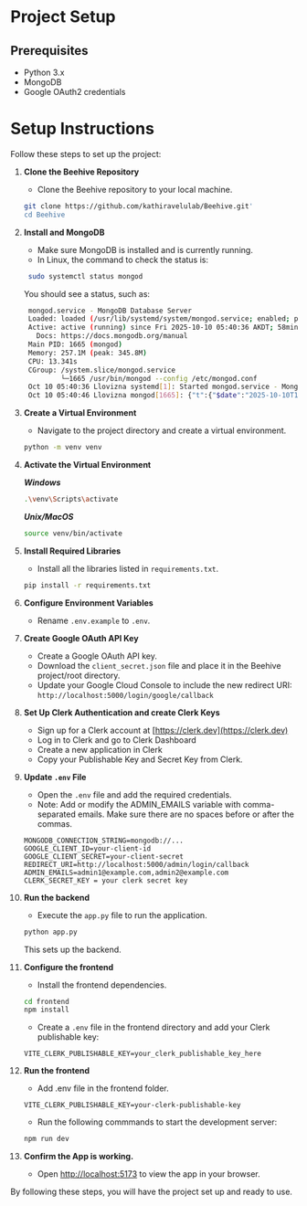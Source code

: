 # Project Setup

## Prerequisites
- Python 3.x
- MongoDB
- Google OAuth2 credentials

# Setup Instructions

Follow these steps to set up the project:

1. **Clone the Beehive Repository**
    - Clone the Beehive repository to your local machine.
    ```bash
    git clone https://github.com/kathiravelulab/Beehive.git'
    cd Beehive
    ```

2. **Install and MongoDB**
    - Make sure MongoDB is installed and is currently running.
    - In Linux, the command to check the status is:
   ```bash
    sudo systemctl status mongod
    ```
    You should see a status, such as:
    ```bash
     mongod.service - MongoDB Database Server
     Loaded: loaded (/usr/lib/systemd/system/mongod.service; enabled; preset: enabled)
     Active: active (running) since Fri 2025-10-10 05:40:36 AKDT; 58min ago
       Docs: https://docs.mongodb.org/manual
     Main PID: 1665 (mongod)
     Memory: 257.1M (peak: 345.8M)
     CPU: 13.341s
     CGroup: /system.slice/mongod.service
             └─1665 /usr/bin/mongod --config /etc/mongod.conf
     Oct 10 05:40:36 Llovizna systemd[1]: Started mongod.service - MongoDB Database Server.
     Oct 10 05:40:46 Llovizna mongod[1665]: {"t":{"$date":"2025-10-10T13:40:46.804Z"},"s":"I",  "c":"CONTROL",  "id":7484500, "ctx":"main","msg":"Environment variable MONGODB_CONFIG_OVERRI>
    ```

3. **Create a Virtual Environment**
    - Navigate to the project directory and create a virtual environment.
    ```bash
    python -m venv venv
    ```

4. **Activate the Virtual Environment**
   
    ***Windows***
    ```bash
    .\venv\Scripts\activate
    ```

    ***Unix/MacOS***
    ```bash
    source venv/bin/activate
    ```

5. **Install Required Libraries**
    - Install all the libraries listed in `requirements.txt`.
    ```bash
    pip install -r requirements.txt
    ```

6. **Configure Environment Variables**
    - Rename `.env.example` to `.env`.

7. **Create Google OAuth API Key**
    - Create a Google OAuth API key.
    - Download the `client_secret.json` file and place it in the Beehive project/root directory.
    - Update your Google Cloud Console to include the new redirect URI: ```http://localhost:5000/login/google/callback```


8. **Set Up Clerk Authentication and create Clerk Keys**
    - Sign up for a Clerk account at [https://clerk.dev](https://clerk.dev)
    - Log in to Clerk and go to Clerk Dashboard
    - Create a new application in Clerk
    - Copy your Publishable Key and Secret Key from Clerk.
      
9. **Update `.env` File**
    - Open the `.env` file and add the required credentials.
    - Note: Add or modify the ADMIN_EMAILS variable with comma-separated emails. Make sure there are no spaces before or after the commas.
    ```
    MONGODB_CONNECTION_STRING=mongodb://...
    GOOGLE_CLIENT_ID=your-client-id
    GOOGLE_CLIENT_SECRET=your-client-secret
    REDIRECT_URI=http://localhost:5000/admin/login/callback
    ADMIN_EMAILS=admin1@example.com,admin2@example.com
    CLERK_SECRET_KEY = your clerk secret key
    ```
   
10. **Run the backend**
    - Execute the `app.py` file to run the application.
    ```bash
    python app.py
    ```

    This sets up the backend.

11. **Configure the frontend**
    - Install the frontend dependencies.
    ```bash
    cd frontend
    npm install
    ```

    - Create a `.env` file in the frontend directory and add your Clerk publishable key:
    ```
    VITE_CLERK_PUBLISHABLE_KEY=your_clerk_publishable_key_here
    ```

11. **Run the frontend**
    - Add .env file in the frontend folder.

    ```
    VITE_CLERK_PUBLISHABLE_KEY=your-clerk-publishable-key
    ```
    
    - Run the following commmands to start the development server:
     ```bash
    npm run dev
     ```

12. **Confirm the App is working.**
    - Open [http://localhost:5173](http://localhost:5173) to view the app in your browser.
    
By following these steps, you will have the project set up and ready to use.
